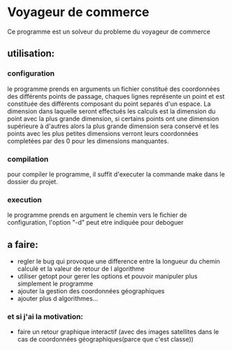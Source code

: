 # Voyageur de commerce
Ce programme est un solveur du probleme du voyageur de commerce
## utilisation:
### configuration
le programme prends en arguments un fichier constitué des coordonnées des différents points de passage, chaques lignes représente un point et est constituée des différents composant du point separés d'un espace. La dimension dans laquelle seront effectués les calculs est la dimension du point avec la plus grande dimension, si certains points ont une dimension supérieure à d'autres alors la plus grande dimension sera conservé et les points avec les plus petites dimensions verront leurs coordonnées completées par des 0 pour les dimensions manquantes.
### compilation
pour compiler le programme, il suffit d'executer la commande make dans le dossier du projet.
### execution
le programme prends en argument le chemin vers le fichier de configuration, l'option "-d" peut etre indiquée pour deboguer 

## a faire:
* regler le bug qui provoque une difference entre la longueur du chemin calculé et la valeur de retour de l algorithme
* utiliser getopt pour gerer les options et pouvoir manipuler plus simplement le programme
* ajouter la gestion des coordonnées géographiques
* ajouter plus d algorithmes...

### et si j'ai la motivation:
* faire un retour graphique interactif (avec des images satellites dans le cas de coordonnées géographiques(parce que c'est classe))
